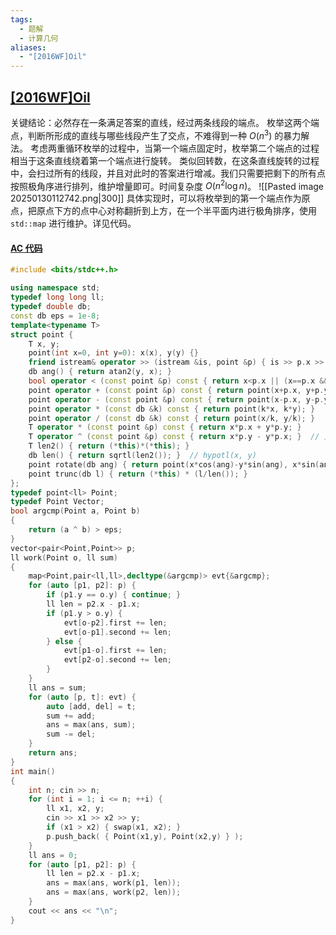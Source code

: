 ```yaml
---
tags:
  - 题解
  - 计算几何
aliases:
  - "[2016WF]Oil"
---
```

## [[2016WF]Oil](https://ac.nowcoder.com/acm/problem/232533)

关键结论：必然存在一条满足答案的直线，经过两条线段的端点。
枚举这两个端点，判断所形成的直线与哪些线段产生了交点，不难得到一种 $O(n^3)$ 的暴力解法。
考虑两重循环枚举的过程中，当第一个端点固定时，枚举第二个端点的过程相当于这条直线绕着第一个端点进行旋转。
类似回转数，在这条直线旋转的过程中，会扫过所有的线段，并且对此时的答案进行增减。我们只需要把剩下的所有点按照极角序进行排列，维护增量即可。时间复杂度 $O(n^2\log n)$。
![[Pasted image 20250130112742.png|300]]
具体实现时，可以将枚举到的第一个端点作为原点，把原点下方的点中心对称翻折到上方，在一个半平面内进行极角排序，使用 `std::map` 进行维护。详见代码。

#### [AC 代码](https://ac.nowcoder.com/acm/contest/view-submission?submissionId=75261113)

```cpp
#include <bits/stdc++.h>

using namespace std;
typedef long long ll;
typedef double db;
const db eps = 1e-8;
template<typename T>
struct point {
	T x, y;
    point(int x=0, int y=0): x(x), y(y) {}
    friend istream& operator >> (istream &is, point &p) { is >> p.x >> p.y; return is; }
	db ang() { return atan2(y, x); }
	bool operator < (const point &p) const { return x<p.x || (x==p.x && y<p.y); }
	point operator + (const point &p) const { return point(x+p.x, y+p.y); }
    point operator - (const point &p) const { return point(x-p.x, y-p.y); }
	point operator * (const db &k) const { return point(k*x, k*y); }
	point operator / (const db &k) const { return point(x/k, y/k); }
	T operator * (const point &p) const { return x*p.x + y*p.y; }
	T operator ^ (const point &p) const { return x*p.y - y*p.x; }  // 叉乘，用的时候记得打括号
	T len2() { return (*this)*(*this); }
	db len() { return sqrtl(len2()); }  // hypotl(x, y)
	point rotate(db ang) { return point(x*cos(ang)-y*sin(ang), x*sin(ang)+y*cos(ang)); }
	point trunc(db l) { return (*this) * (l/len()); }
};
typedef point<ll> Point;
typedef Point Vector;
bool argcmp(Point a, Point b)
{
    return (a ^ b) > eps;
}
vector<pair<Point,Point>> p;
ll work(Point o, ll sum)
{
    map<Point,pair<ll,ll>,decltype(&argcmp)> evt{&argcmp};
    for (auto [p1, p2]: p) {
        if (p1.y == o.y) { continue; }
        ll len = p2.x - p1.x;
        if (p1.y > o.y) {
            evt[o-p2].first += len;
            evt[o-p1].second += len;
        } else {
            evt[p1-o].first += len;
            evt[p2-o].second += len;
        }
    }
    ll ans = sum;
    for (auto [p, t]: evt) {
        auto [add, del] = t;
        sum += add;
        ans = max(ans, sum);
        sum -= del;
    }
    return ans;
}
int main()
{
    int n; cin >> n;
    for (int i = 1; i <= n; ++i) {
        ll x1, x2, y;
        cin >> x1 >> x2 >> y;
        if (x1 > x2) { swap(x1, x2); }
        p.push_back( { Point(x1,y), Point(x2,y) } );
    }
    ll ans = 0;
    for (auto [p1, p2]: p) {
        ll len = p2.x - p1.x;
        ans = max(ans, work(p1, len));
        ans = max(ans, work(p2, len));
    }
    cout << ans << "\n";
}
```
